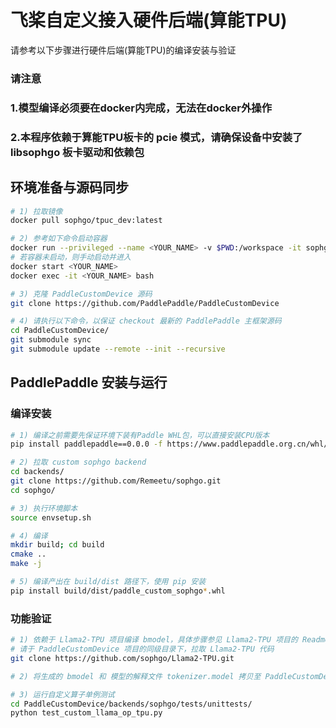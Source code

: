 # 飞桨自定义接入硬件后端(算能TPU)

请参考以下步骤进行硬件后端(算能TPU)的编译安装与验证

### 请注意
### 1.模型编译必须要在docker内完成，无法在docker外操作
### 2.本程序依赖于算能TPU板卡的 pcie 模式，请确保设备中安装了 libsophgo 板卡驱动和依赖包

## 环境准备与源码同步

```bash
# 1) 拉取镜像
docker pull sophgo/tpuc_dev:latest

# 2) 参考如下命令启动容器
docker run --privileged --name <YOUR_NAME> -v $PWD:/workspace -it sophgo/tpuc_dev:latest
# 若容器未启动，则手动启动并进入
docker start <YOUR_NAME>
docker exec -it <YOUR_NAME> bash

# 3) 克隆 PaddleCustomDevice 源码
git clone https://github.com/PaddlePaddle/PaddleCustomDevice

# 4) 请执行以下命令，以保证 checkout 最新的 PaddlePaddle 主框架源码
cd PaddleCustomDevice/
git submodule sync
git submodule update --remote --init --recursive
```

## PaddlePaddle 安装与运行
### 编译安装

```bash
# 1) 编译之前需要先保证环境下装有Paddle WHL包，可以直接安装CPU版本
pip install paddlepaddle==0.0.0 -f https://www.paddlepaddle.org.cn/whl/linux/cpu-mkl/develop.html

# 2) 拉取 custom sophgo backend
cd backends/
git clone https://github.com/Remeetu/sophgo.git
cd sophgo/

# 3) 执行环境脚本
source envsetup.sh

# 4) 编译
mkdir build; cd build
cmake ..
make -j

# 5) 编译产出在 build/dist 路径下，使用 pip 安装
pip install build/dist/paddle_custom_sophgo*.whl
```

### 功能验证

```bash
# 1) 依赖于 Llama2-TPU 项目编译 bmodel，具体步骤参见 Llama2-TPU 项目的 Readme.md
# 请于 PaddleCustomDevice 项目的同级目录下，拉取 Llama2-TPU 代码
git clone https://github.com/sophgo/Llama2-TPU.git

# 2) 将生成的 bmodel 和 模型的解释文件 tokenizer.model 拷贝至 PaddleCustomDevice/backends/sophgo 目录下

# 3) 运行自定义算子单例测试
cd PaddleCustomDevice/backends/sophgo/tests/unittests/
python test_custom_llama_op_tpu.py
```
